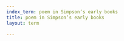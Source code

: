 ```yaml
---
index_term: poem in Simpson’s early books
title: poem in Simpson’s early books
layout: term

---
```

